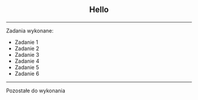 ## <p align="center">Hello</p>


***
Zadania wykonane:

- Zadanie 1
- Zadanie 2
- Zadanie 3
- Zadanie 4
- Zadanie 5
- Zadanie 6

***

Pozostałe do wykonania
